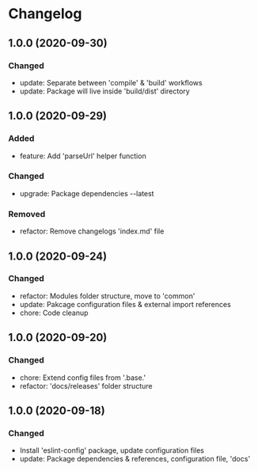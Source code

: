 # Changelog

## 1.0.0 (2020-09-30)

### Changed

- update: Separate between 'compile' & 'build' workflows
- update: Package will live inside 'build/dist' directory

## 1.0.0 (2020-09-29)

### Added

- feature: Add 'parseUrl' helper function

### Changed

- upgrade: Package dependencies --latest

### Removed

- refactor: Remove changelogs 'index.md' file

## 1.0.0 (2020-09-24)

### Changed

- refactor: Modules folder structure, move to 'common'
- update: Pakcage configuration files & external import references
- chore: Code cleanup

## 1.0.0 (2020-09-20)

### Changed

- chore: Extend config files from '.base.'
- refactor: 'docs/releases' folder structure

## 1.0.0 (2020-09-18)

### Changed

- Install 'eslint-config' package, update configuration files
- update: Package dependencies & references, configuration file, 'docs'
